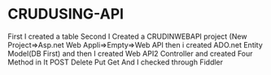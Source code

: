 # CRUDUSING-API
First I created a table
Second  I Created a CRUDINWEBAPI project (New Project=>Asp.net Web Appli=>Empty=>Web API then i created ADO.net Entity Model(DB First) and then 
I created Web API2 Controller and created Four Method in It POST Delete Put Get
And I checked through Fiddler 
